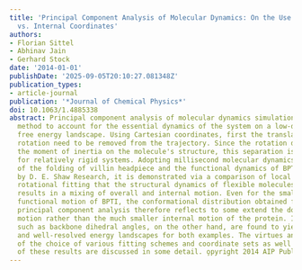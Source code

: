 ```yaml
---
title: 'Principal Component Analysis of Molecular Dynamics: On the Use of Cartesian
  vs. Internal Coordinates'
authors:
- Florian Sittel
- Abhinav Jain
- Gerhard Stock
date: '2014-01-01'
publishDate: '2025-09-05T20:10:27.081348Z'
publication_types:
- article-journal
publication: '*Journal of Chemical Physics*'
doi: 10.1063/1.4885338
abstract: Principal component analysis of molecular dynamics simulations is a popular
  method to account for the essential dynamics of the system on a low-dimensional
  free energy landscape. Using Cartesian coordinates, first the translation and overall
  rotation need to be removed from the trajectory. Since the rotation depends via
  the moment of inertia on the molecule's structure, this separation is only straightforward
  for relatively rigid systems. Adopting millisecond molecular dynamics simulations
  of the folding of villin headpiece and the functional dynamics of BPTI provided
  by D. E. Shaw Research, it is demonstrated via a comparison of local and global
  rotational fitting that the structural dynamics of flexible molecules necessarily
  results in a mixing of overall and internal motion. Even for the small-amplitude
  functional motion of BPTI, the conformational distribution obtained from a Cartesian
  principal component analysis therefore reflects to some extend the dominant overall
  motion rather than the much smaller internal motion of the protein. Internal coordinates
  such as backbone dihedral angles, on the other hand, are found to yield correct
  and well-resolved energy landscapes for both examples. The virtues and shortcomings
  of the choice of various fitting schemes and coordinate sets as well as the generality
  of these results are discussed in some detail. o̧pyright 2014 AIP Publishing LLC.
---
```

